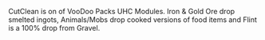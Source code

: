 
CutClean is on of VooDoo Packs UHC Modules. Iron & Gold Ore drop smelted ingots, Animals/Mobs drop cooked versions of food items and Flint is a 100% drop from Gravel.
